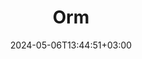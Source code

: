 ---
date: "2024-05-06T13:44:51+03:00"
description: ""
id: xdlpx6xl46tqpkvp3j2tque
publish: true
title: Orm
updated: 1714993327052
---
